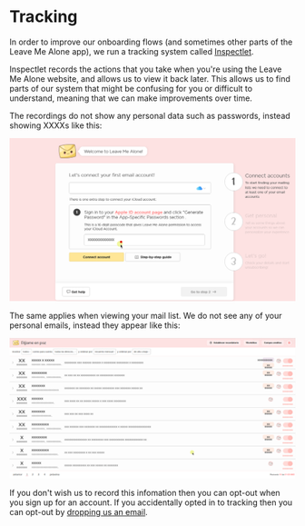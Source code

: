 # Tracking

In order to improve our onboarding flows \(and sometimes other parts of the Leave Me Alone app\), we run a tracking system called [Inspectlet](https://www.inspectlet.com). 

Inspectlet records the actions that you take when you're using the Leave Me Alone website, and allows us to view it back later. This allows us to find parts of our system that might be confusing for you or difficult to understand, meaning that we can make improvements over time.

The recordings do not show any personal data such as passwords, instead showing XXXXs like this:

![](../.gitbook/assets/image%20%2811%29.png)

The same applies when viewing your mail list. We do not see any of your personal emails, instead they appear like this:

![](../.gitbook/assets/image%20%2812%29.png)

If you don't wish us to record this infomation then you can opt-out when you sign up for an account. If you accidentally opted in to tracking then you can opt-out by [dropping us an email](mailto:support@leavemealone.app).

